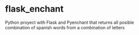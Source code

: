 # flask_enchant
Python proyect with Flask and Pyenchant that returns all posible combination of spanish words from a combination of letters
